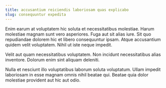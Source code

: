 ```yaml
---
title: accusantium reiciendis laboriosam quas explicabo
slug: consequuntur expedita
---
```


Enim earum at voluptatem hic soluta et necessitatibus molestiae. Harum molestiae magnam sunt vero asperiores. Fuga aut sit alias iure. Sit quo repudiandae dolorem hic et libero consequuntur ipsam. Atque accusantium quidem velit voluptatem. Nihil ut iste neque impedit.

Velit aut quam necessitatibus voluptatem. Non incidunt necessitatibus alias inventore. Dolorum enim sint aliquam deleniti.

Nulla et nesciunt illo voluptatibus laborum soluta voluptatum. Ullam impedit laboriosam in esse magnam omnis nihil beatae qui. Beatae quia dolor molestiae provident aut hic aut odio.
